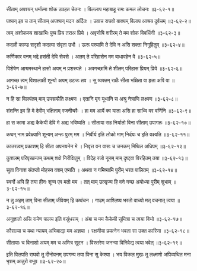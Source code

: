 सीताम् अपश्यन् धर्मात्मा शोक उपहत चेतनः ।
विललाप महाबाहू रामः कमल लोचनः ॥३-६२-१॥

पश्यन् इव च ताम् सीताम् अपश्यन् मदन अर्दितः ।
उवाच राघवो वाक्यम् विलाप आश्रय दुर्वचम् ॥३-६२-२॥

त्वम् अशोकस्य शाखाभिः पुष्प प्रिय तराअ प्रिये ।
अवृणोषि शरीरम् ते मम शोक विवर्धिनी ॥३-६२-३॥

कदली काण्ड सदृशौ कदल्या संवृता उभौ ।
ऊरू पश्यामि ते देवि न असि शक्ता निगूहितुम् ॥३-६२-४॥

कर्णिकार वनम् भद्रे हसंती देवि सेवसे ।
अलम् ते परिहासेन मम बाधावहेन वै ॥३-६२-५॥

विशेषेण आश्रमस्थाने हासो अयम् न प्रशस्यते ।
अवगच्छामि ते शीलम् परिहास प्रियम् प्रिये ॥३-६२-६॥

आगच्छ त्वम् विशालाक्षी शून्यो अयम् उटजः तव ।
सु व्यक्तम् राक्षैः सीता भक्षिता वा हृता अपि वा ॥३-६२-७॥

न हि सा विलपंतम् माम् उपसम्प्रैति लक्ष्मण ।
एतानि मृग यूधानि स अश्रु नेत्राणि लक्ष्मण ॥३-६२-८॥

शंशन्ति इव हि मे देवीम् भक्षिताम् रजनीचरैः ।
हा मम आर्ये क्व याता असि हा साध्वि वर वर्णिनि ॥३-६२-९॥

हा स कामा अद्य कैकेयी देवि मे अद्य भविष्यति ।
सीताया सह निर्यातो विना सीताम् उपागतः ॥३-६२-१०॥

कथम् नाम प्रवेक्ष्यामि शून्यम् अन्तः पुरम् मम ।
निर्वीर्य इति लोको माम् निर्दयः च इति वक्ष्यति ॥३-६२-११॥

कातरत्वम् प्रकाशम् हि सीता अपनयनेन मे ।
निवृत्त वन वासः च जनकम् मिथिल अधिपम् ॥३-६२-१२॥

कुशलम् परिपृच्छन्तम् कथम् शक्षे निरीक्षितुम् ।
विदेह रजो नूनम् माम् दृष्ट्वा विरहितम् तया ॥३-६२-१३॥

सुता विनाश संतप्तो मोहस्य वशम् एष्यति ।
अथवा न गमिष्यामि पुरीम् भरत पालितम् ॥३-६२-१४॥

स्वर्गो अपि हि तया हीनः शून्य एव मतो मम ।
तत् माम् उत्सृज्य हि वने गच्छ अयोध्या पुरीम् शुभाम् ॥३-६२-१५॥

न तु अहम् ताम् विना सीताम् जीवेयम् हि कथंचन ।
गाढम् आश्लिष्य भरतो वाच्यो मत् वचनात् त्वया ॥३-६२-१६॥

अनुज्ञातो असि रामेण पालय इति वसुंधराम् ।
अंबा च मम कैकेयी सुमित्रा च त्वया विभो ॥३-६२-१७॥

कौसल्या च यथा न्यायम् अभिवाद्या मम अज्ञया ।
रक्षणीया प्रयत्नेन भवता सा उक्त कारिणा ॥३-६२-१८॥

सीतायाः च विनाशो अयम् मम च अमित्र सूदन ।
विस्तरेण जनन्या विनिवेद्य त्वया भवेत् ॥३-६२-१९॥

इति विलपति राघवो तु दीनोवनम् उपगम्य तया विना सु केश्या ।
भय विकल मुखः तु लक्ष्मणो अपिव्यथित मना भृशम् आतुरो बभूव ॥३-६२-२०॥

